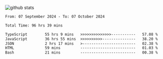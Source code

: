 
![github stats](https://github-readme-stats.vercel.app/api?username=realmahd1&show_icons=true&theme=codeSTACKr&hide_rank=true&count_private=true)

<!--START_SECTION:waka-->

```txt
From: 07 September 2024 - To: 07 October 2024

Total Time: 96 hrs 39 mins

TypeScript        55 hrs 9 mins   >>>>>>>>>>>>>>-----------   57.08 %
JavaScript        36 hrs 55 mins  >>>>>>>>>>---------------   38.20 %
JSON              2 hrs 17 mins   >------------------------   02.38 %
HTML              59 mins         -------------------------   01.03 %
Bash              21 mins         -------------------------   00.38 %
```

<!--END_SECTION:waka-->

